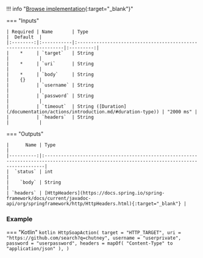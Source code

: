 <!--
  ~ SPDX-FileCopyrightText: 2017-2024 Enedis
  ~
  ~ SPDX-License-Identifier: Apache-2.0
  ~
-->

!!! info "[Browse implementation](https://github.com/Enedis-OSS/chutney/blob/main/chutney/action-impl/src/main/java/com/chutneytesting/action/http/HttpSoapAction.java){:target="_blank"}"

=== "Inputs"

    | Required | Name       | Type                                                             |  Default  |
    |:--------:|:-----------|:-----------------------------------------------------------------|:---------:|
    |    *     | `target`   | String                                                           |           |
    |    *     | `uri`      | String                                                           |           |
    |    *     | `body`     | String                                                           |    {}     |
    |          | `username` | String                                                           |           |
    |          | `password` | String                                                           |           |
    |          | `timeout`  | String ([Duration](/documentation/actions/introduction.md/#duration-type)) | "2000 ms" |
    |          | `headers`  | String                                                           |           |

=== "Outputs"

    |      Name | Type                                                                                                                                        |
    |----------:|:--------------------------------------------------------------------------------------------------------------------------------------------|
    |  `status` | int                                                                                                                                         |
    |    `body` | String                                                                                                                                      |
    | `headers` | [HttpHeaders](https://docs.spring.io/spring-framework/docs/current/javadoc-api/org/springframework/http/HttpHeaders.html){:target="_blank"} |

### Example

=== "Kotlin"
    ``` kotlin
    HttpSoapAction(
        target = "HTTP_TARGET",
        uri = "https://github.com/search?q=chutney",
        username = "userprivate",
        password = "userpassword",
        headers = mapOf(
          "Content-Type" to "application/json"
        ),
    )
    ```
